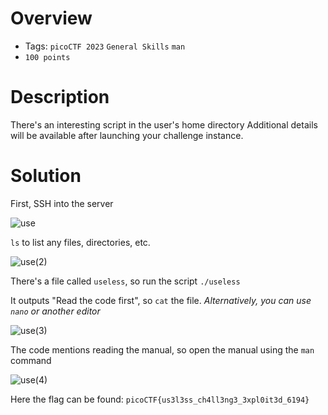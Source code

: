 # Overview
- Tags: `picoCTF 2023` `General Skills` `man`
- `100 points`

# Description
There's an interesting script in the user's home directory
Additional details will be available after launching your challenge instance.

# Solution
First, SSH into the server

![use](https://github.com/Bsnookie9/picoCTF-2023-WriteUp/assets/106827110/af8598eb-1245-436c-bfe7-2fe745ff587f)

`ls` to list any files, directories, etc.

![use(2)](https://github.com/Bsnookie9/picoCTF-2023-WriteUp/assets/106827110/ed9cb66d-852d-4dfd-afc3-9c5b2d602c6e)

There's a file called `useless`, so run the script `./useless`

It outputs "Read the code first", so `cat` the file. _Alternatively, you can use `nano` or another editor_

![use(3)](https://github.com/Bsnookie9/picoCTF-2023-WriteUp/assets/106827110/514f739a-9164-45a3-9516-3a83dc125aa5)

The code mentions reading the manual, so open the manual using the `man` command

![use(4)](https://github.com/Bsnookie9/picoCTF-2023-WriteUp/assets/106827110/3a75ca71-07aa-496f-9095-778f353f8436)

Here the flag can be found: `picoCTF{us3l3ss_ch4ll3ng3_3xpl0it3d_6194}`
